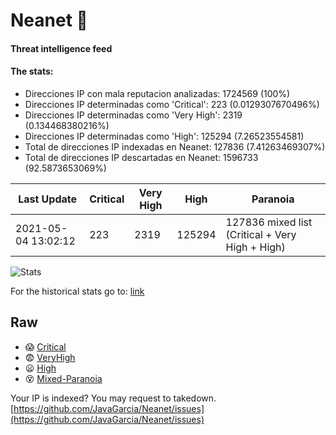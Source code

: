 # Neanet :hocho:
#### Threat intelligence feed
#### The stats:

- Direcciones IP con mala reputacion analizadas: 1724569 (100%)
- Direcciones IP determinadas como 'Critical':  223 (0.0129307670496%)
- Direcciones IP determinadas como 'Very High':  2319 (0.134468380216%)
- Direcciones IP determinadas como 'High':  125294 (7.26523554581)
- Total de direcciones IP indexadas en Neanet:  127836 (7.41263469307%)
- Total de direcciones IP descartadas en Neanet:  1596733 (92.5873653069%)

| Last Update | Critical | Very High | High | Paranoia |
| --- | --- | --- | --- | --- |
| 2021-05-04 13:02:12 | 223 | 2319 | 125294 | 127836 mixed list (Critical + Very High + High)|

![Stats](https://docs.google.com/spreadsheets/d/e/2PACX-1vSnaNMIXVabIpDJjufMlzH7poXnshF3mgd8Is1g9ytUEzVsP5my4Trn8f-xkoLLQ38xpL3HtmUexLo6/pubchart?oid=501124687&format=image)

For the historical stats go to: [link](/stats.csv)
## Raw
- :scream: [Critical](https://raw.githubusercontent.com/JavaGarcia/Neanet/master/blacklists/neanet_critical.txt)
- :fearful: [VeryHigh](https://raw.githubusercontent.com/JavaGarcia/Neanet/master/blacklists/neanet_veryHigh.txtt)
- :frowning: [High](https://raw.githubusercontent.com/JavaGarcia/Neanet/master/blacklists/neanet_high.txt)
- :dizzy_face: [Mixed-Paranoia](https://raw.githubusercontent.com/JavaGarcia/Neanet/master/blacklists/neanet_all.txt)


Your IP is indexed? You may request to takedown. [https://github.com/JavaGarcia/Neanet/issues](https://github.com/JavaGarcia/Neanet/issues)










































































































































































































































































































































































































































































































































































































































































































































































































































































































































































































































































































































































































































































































































































































































































































































































































































































































































































































































































































































































































































































































































































































































































































































































































































































































































































































































































































































































































































































































































































































































































































































































































































































































































































































































































































































































































































































































































































































































































































































































































































































































































































































































































































































































































































































































































































































































































































































































































































































































































































































































































































































































































































































































































































































































































































































































































































































































































































































































































































































































































































































































































































































































































































